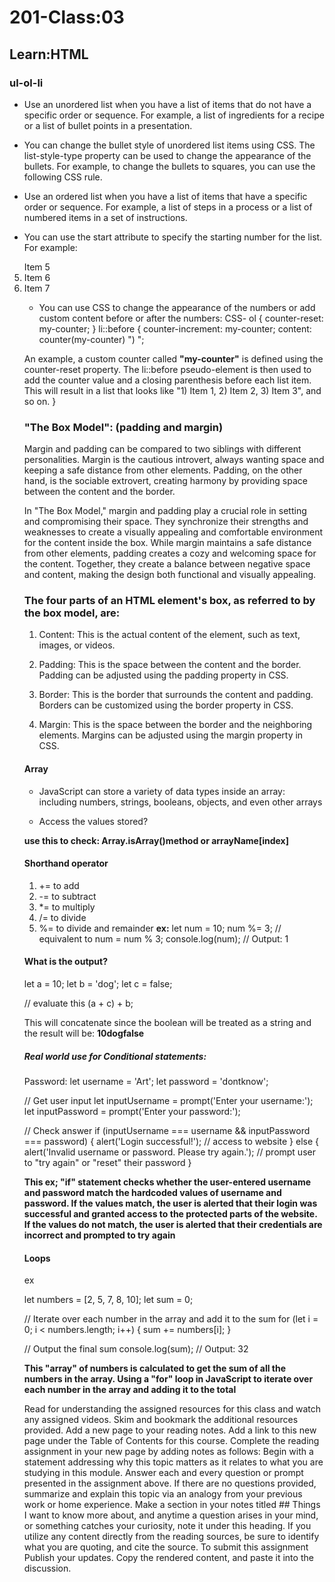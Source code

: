 # 201-Class:03
## Learn:HTML

### ul-ol-li

* Use an unordered list when you have a list of items that do not have a specific order or sequence. For example, a list of ingredients for a recipe or a list of bullet points in a presentation.

* You can change the bullet style of unordered list items using CSS. The list-style-type property can be used to change the appearance of the bullets. For example, to change the bullets to squares, you can use the following CSS rule.

* Use an ordered list when you have a list of items that have a specific order or sequence. For example, a list of steps in a process or a list of numbered items in a set of instructions.

* You can use the start attribute to specify the starting number for the list. For example: 

<ol start="5"
  <li>Item 5</li>
  <li>Item 6</li>
  <li>Item 7</li>

* You can use CSS to change the appearance of the numbers or add custom content before or after the numbers:
CSS-
ol {
  counter-reset: my-counter;
}
li::before {
  counter-increment: my-counter;
  content: counter(my-counter) ") ";

An example, a custom counter called **"my-counter"** is defined using the counter-reset property. The li::before pseudo-element is then used to add the counter value and a closing parenthesis before each list item. This will result in a list that looks like "1) Item 1, 2) Item 2, 3) Item 3", and so on.
}

### "The Box Model": (padding and margin)

Margin and padding can be compared to two siblings with different personalities. Margin is the cautious introvert, always wanting space and keeping a safe distance from other elements. Padding, on the other hand, is the sociable extrovert, creating harmony by providing space between the content and the border.

In "The Box Model," margin and padding play a crucial role in setting and compromising their space. They synchronize their strengths and weaknesses to create a visually appealing and comfortable environment for the content inside the box. While margin maintains a safe distance from other elements, padding creates a cozy and welcoming space for the content. Together, they create a balance between negative space and content, making the design both functional and visually appealing.

### The four parts of an HTML element's box, as referred to by the box model, are:

1. Content: This is the actual content of the element, such as text, images, or videos.

2. Padding: This is the space between the content and the border. Padding can be adjusted using the padding property in CSS.

3. Border: This is the border that surrounds the content and padding. Borders can be customized using the border property in CSS.

4. Margin: This is the space between the border and the neighboring elements. Margins can be adjusted using the margin property in CSS.

#### Array

* JavaScript can store a variety of data types inside an array: including numbers, strings, booleans, objects, and even other arrays

* Access the values stored?

**use this to check: Array.isArray()method or arrayName[index]**

#### Shorthand operator

1. += to add 
2. -= to subtract
3. *= to multiply
4. /= to divide
5. %= to divide and remainder 
**ex:** 
let num = 10;
num %= 3; // equivalent to num = num % 3;
console.log(num); // Output: 1

 #### What is the output?
 
 let a = 10;
 let b = 'dog';
 let c = false;

 // evaluate this
 (a + c) + b;

 This will concatenate since the boolean will be treated as a string and the result will be:
 **10dogfalse**

 ##### Real world use for Conditional statements:

Password:
 let username = 'Art';
let password = 'dontknow';

// Get user input
let inputUsername = prompt('Enter your username:');
let inputPassword = prompt('Enter your password:');

// Check answer
if (inputUsername === username && inputPassword === password) {
  alert('Login successful!');
  // access to website
} else {
  alert('Invalid username or password. Please try again.');
  // prompt user to "try again" or "reset" their password
}

**This ex; "if" statement checks whether the user-entered username and password match the hardcoded values of username and password. If the values match, the user is alerted that their login was successful and granted access to the protected parts of the website. If the values do not match, the user is alerted that their credentials are incorrect and prompted to try again**

#### Loops

ex

let numbers = [2, 5, 7, 8, 10];
let sum = 0;

// Iterate over each number in the array and add it to the sum
for (let i = 0; i < numbers.length; i++) {
  sum += numbers[i];
}

// Output the final sum
console.log(sum); // Output: 32

**This "array" of numbers is calculated to get the sum of all the numbers in the array. Using a "for" loop in JavaScript to iterate over each number in the array and adding it to the total**
















Read for understanding the assigned resources for this class and watch any assigned videos.
Skim and bookmark the additional resources provided.
Add a new page to your reading notes.
Add a link to this new page under the Table of Contents for this course.
Complete the reading assignment in your new page by adding notes as follows:
Begin with a statement addressing why this topic matters as it relates to what you are studying in this module.
Answer each and every question or prompt presented in the assignment above.
If there are no questions provided, summarize and explain this topic via an analogy from your previous work or home experience.
Make a section in your notes titled ## Things I want to know more about, and anytime a question arises in your mind, or something catches your curiosity, note it under this heading.
If you utilize any content directly from the reading sources, be sure to identify what you are quoting, and cite the source.
To submit this assignment
Publish your updates.
Copy the rendered content, and paste it into the discussion.